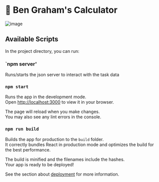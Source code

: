 # 🚀 Ben Graham's Calculator

![image](https://user-images.githubusercontent.com/102194829/193948420-ca98e672-42e9-4ba5-8424-d456487f83a9.png)



## Available Scripts

In the project directory, you can run:

### `npm server'
Runs/starts the json server to interact with the task data

### `npm start`

Runs the app in the development mode.\
Open [http://localhost:3000](http://localhost:3000) to view it in your browser.

The page will reload when you make changes.\
You may also see any lint errors in the console.

### `npm run build`

Builds the app for production to the `build` folder.\
It correctly bundles React in production mode and optimizes the build for the best performance.

The build is minified and the filenames include the hashes.\
Your app is ready to be deployed!

See the section about [deployment](https://facebook.github.io/create-react-app/docs/deployment) for more information.

